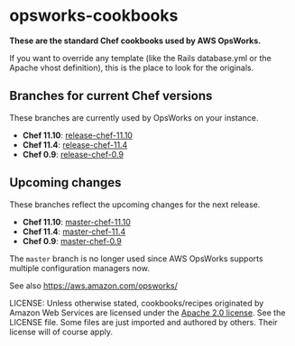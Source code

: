 opsworks-cookbooks
==================

**These are the standard Chef cookbooks used by AWS OpsWorks.**

If you want to override any template (like the Rails database.yml or the Apache
vhost definition), this is the place to look for the originals.

Branches for current Chef versions
----------------------------------

These branches are currently used by OpsWorks on your instance.

- **Chef 11.10**: [release-chef-11.10](https://github.com/aws/opsworks-cookbooks/tree/release-chef-11.10)
- **Chef 11.4**: [release-chef-11.4](https://github.com/aws/opsworks-cookbooks/tree/release-chef-11.4)
- **Chef 0.9**: [release-chef-0.9](https://github.com/aws/opsworks-cookbooks/tree/release-chef-0.9)

Upcoming changes
----------------

These branches reflect the upcoming changes for the next release.

- **Chef 11.10**: [master-chef-11.10](https://github.com/aws/opsworks-cookbooks/tree/master-chef-11.10)
- **Chef 11.4**: [master-chef-11.4](https://github.com/aws/opsworks-cookbooks/tree/master-chef-11.4)
- **Chef 0.9**: [master-chef-0.9](https://github.com/aws/opsworks-cookbooks/tree/master-chef-0.9)


The `master` branch is no longer used since AWS OpsWorks supports multiple
configuration managers now.

See also <https://aws.amazon.com/opsworks/>

LICENSE: Unless otherwise stated, cookbooks/recipes originated by Amazon Web Services are licensed
under the [Apache 2.0 license](http://aws.amazon.com/apache2.0/). See the LICENSE file. Some files
are just imported and authored by others. Their license will of course apply.
